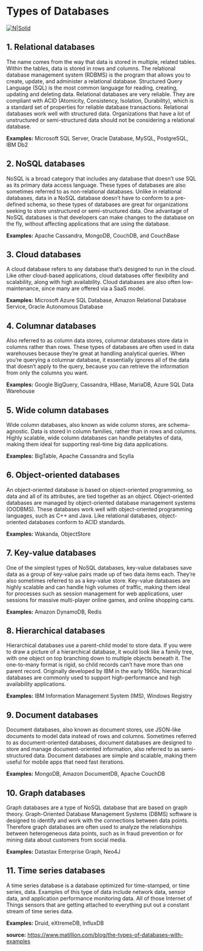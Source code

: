 # Types of Databases

[![N|Solid](https://static.javatpoint.com/dbms/images/types-of-databases.png)](https://www.javatpoint.com/types-of-databases)

## 1. Relational databases
The name comes from the way that data is stored in multiple, related tables. Within the tables, data is stored in rows and columns. The relational database management system (RDBMS) is the program that allows you to create, update, and administer a relational database. Structured Query Language (SQL) is the most common language for reading, creating, updating and deleting data. Relational databases are very reliable. They are compliant with ACID (Atomicity, Consistency, Isolation, Durability), which is a standard set of properties for reliable database transactions. Relational databases work well with structured data. Organizations that have a lot of unstructured or semi-structured data should not be considering a relational database.

**Examples:**  Microsoft SQL Server, Oracle Database, MySQL, PostgreSQL, IBM Db2

## 2. NoSQL databases
NoSQL is a broad category that includes any database that doesn’t use SQL as its primary data access language. These types of databases are also sometimes referred to as non-relational databases. Unlike in relational databases, data in a NoSQL database doesn’t have to conform to a pre-defined schema, so these types of databases are great for organizations seeking to store unstructured or semi-structured data. One advantage of NoSQL databases is that developers can make changes to the database on the fly, without affecting applications that are using the database.


**Examples:**  Apache Cassandra, MongoDB, CouchDB, and CouchBase


## 3. Cloud databases
A cloud database refers to any database that’s designed to run in the cloud. Like other cloud-based applications, cloud databases offer flexibility and scalability, along with high availability. Cloud databases are also often low-maintenance, since many are offered via a SaaS model.

**Examples:**  Microsoft Azure SQL Database, Amazon Relational Database Service, Oracle Autonomous Database


## 4. Columnar databases
Also referred to as column data stores, columnar databases store data in columns rather than rows. These types of databases are often used in data warehouses because they’re great at handling analytical queries. When you’re querying a columnar database, it essentially ignores all of the data that doesn’t apply to the query, because you can retrieve the information from only the columns you want.

**Examples:**  Google BigQuery, Cassandra, HBase, MariaDB, Azure SQL Data Warehouse


## 5. Wide column databases
Wide column databases, also known as wide column stores, are schema-agnostic. Data is stored in column families, rather than in rows and columns. Highly scalable, wide column databases can handle petabytes of data, making them ideal for supporting real-time big data applications.

**Examples:**  BigTable, Apache Cassandra and Scylla


## 6. Object-oriented databases

An object-oriented database is based on object-oriented programming, so data and all of its attributes, are tied together as an object. Object-oriented databases are managed by object-oriented database management systems (OODBMS). These databases work well with object-oriented programming languages, such as C++ and Java. Like relational databases, object-oriented databases conform to ACID standards.

 

**Examples:** Wakanda, ObjectStore

## 7. Key-value databases

One of the simplest types of NoSQL databases, key-value databases save data as a group of key-value pairs made up of two data items each. They’re also sometimes referred to as a key-value store. Key-value databases are highly scalable and can handle high volumes of traffic, making them ideal for processes such as session management for web applications, user sessions for massive multi-player online games, and online shopping carts.

 

**Examples:** Amazon DynamoDB, Redis

 
## 8. Hierarchical databases

Hierarchical databases use a parent-child model to store data. If you were to draw a picture of a hierarchical database, it would look like a family tree, with one object on top branching down to multiple objects beneath it. The one-to-many format is rigid, so child records can’t have more than one parent record. Originally developed by IBM in the early 1960s, hierarchical databases are commonly used to support high-performance and high availability applications.

 

**Examples:** IBM Information Management System (IMS), Windows Registry

 
## 9. Document databases

Document databases, also known as document stores, use JSON-like documents to model data instead of rows and columns. Sometimes referred to as document-oriented databases, document databases are designed to store and manage document-oriented information, also referred to as semi-structured data. Document databases are simple and scalable, making them useful for mobile apps that need fast iterations.

**Examples:** MongoDB, Amazon DocumentDB, Apache CouchDB

 
## 10. Graph databases

Graph databases are a type of NoSQL database that are based on graph theory. Graph-Oriented Database Management Systems (DBMS) software is designed to identify and work with the connections between data points. Therefore graph databases are often used to analyze the relationships between heterogeneous data points, such as in fraud prevention or for mining data about customers from social media.

 

**Examples:** Datastax Enterprise Graph, Neo4J

 
## 11. Time series databases

A time series database is a database optimized for time-stamped, or time series, data. Examples of this type of data include network data, sensor data, and application performance monitoring data. All of those Internet of Things sensors that are getting attached to everything put out a constant stream of time series data.

 

**Examples:** Druid, eXtremeDB, InfluxDB






**source:** https://www.matillion.com/blog/the-types-of-databases-with-examples














